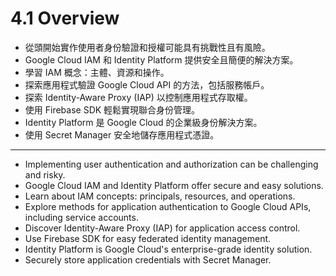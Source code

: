# 4.1 Overview

- 從頭開始實作使用者身份驗證和授權可能具有挑戰性且有風險。
- Google Cloud IAM 和 Identity Platform 提供安全且簡便的解決方案。
- 學習 IAM 概念：主體、資源和操作。
- 探索應用程式驗證 Google Cloud API 的方法，包括服務帳戶。
- 探索 Identity-Aware Proxy (IAP) 以控制應用程式存取權。
- 使用 Firebase SDK 輕鬆實現聯合身份管理。
- Identity Platform 是 Google Cloud 的企業級身份解決方案。
- 使用 Secret Manager 安全地儲存應用程式憑證。

---

- Implementing user authentication and authorization can be challenging and risky.
- Google Cloud IAM and Identity Platform offer secure and easy solutions.
- Learn about IAM concepts: principals, resources, and operations.
- Explore methods for application authentication to Google Cloud APIs, including service accounts.
- Discover Identity-Aware Proxy (IAP) for application access control.
- Use Firebase SDK for easy federated identity management.
- Identity Platform is Google Cloud's enterprise-grade identity solution.
- Securely store application credentials with Secret Manager.